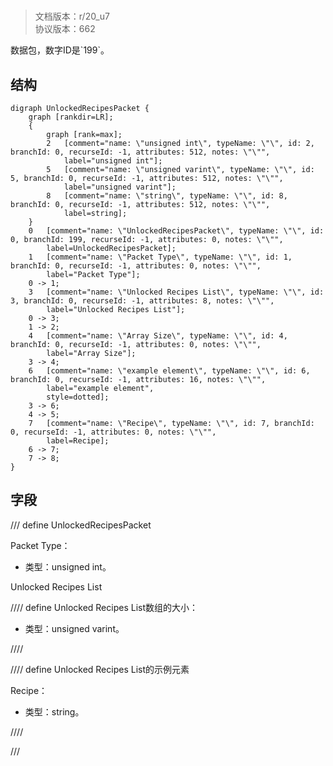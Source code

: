 # <!-- md:samp UnlockedRecipesPacket -->

> 文档版本：r/20_u7<br/>协议版本：662

<!-- md:samp UnlockedRecipesPacket -->数据包，数字ID是`199`。

## 结构

```viz
digraph UnlockedRecipesPacket {
	graph [rankdir=LR];
	{
		graph [rank=max];
		2	[comment="name: \"unsigned int\", typeName: \"\", id: 2, branchId: 0, recurseId: -1, attributes: 512, notes: \"\"",
			label="unsigned int"];
		5	[comment="name: \"unsigned varint\", typeName: \"\", id: 5, branchId: 0, recurseId: -1, attributes: 512, notes: \"\"",
			label="unsigned varint"];
		8	[comment="name: \"string\", typeName: \"\", id: 8, branchId: 0, recurseId: -1, attributes: 512, notes: \"\"",
			label=string];
	}
	0	[comment="name: \"UnlockedRecipesPacket\", typeName: \"\", id: 0, branchId: 199, recurseId: -1, attributes: 0, notes: \"\"",
		label=UnlockedRecipesPacket];
	1	[comment="name: \"Packet Type\", typeName: \"\", id: 1, branchId: 0, recurseId: -1, attributes: 0, notes: \"\"",
		label="Packet Type"];
	0 -> 1;
	3	[comment="name: \"Unlocked Recipes List\", typeName: \"\", id: 3, branchId: 0, recurseId: -1, attributes: 8, notes: \"\"",
		label="Unlocked Recipes List"];
	0 -> 3;
	1 -> 2;
	4	[comment="name: \"Array Size\", typeName: \"\", id: 4, branchId: 0, recurseId: -1, attributes: 0, notes: \"\"",
		label="Array Size"];
	3 -> 4;
	6	[comment="name: \"example element\", typeName: \"\", id: 6, branchId: 0, recurseId: -1, attributes: 16, notes: \"\"",
		label="example element",
		style=dotted];
	3 -> 6;
	4 -> 5;
	7	[comment="name: \"Recipe\", typeName: \"\", id: 7, branchId: 0, recurseId: -1, attributes: 0, notes: \"\"",
		label=Recipe];
	6 -> 7;
	7 -> 8;
}

```

## 字段

/// define
UnlockedRecipesPacket

Packet Type：<!-- md:samp unsigned int -->

- 类型：unsigned int。

Unlocked Recipes List

//// define
Unlocked Recipes List数组的大小：<!-- md:samp unsigned varint -->

- 类型：unsigned varint。


////


//// define
Unlocked Recipes List的示例元素

Recipe：<!-- md:samp string -->

- 类型：string。


////



///
